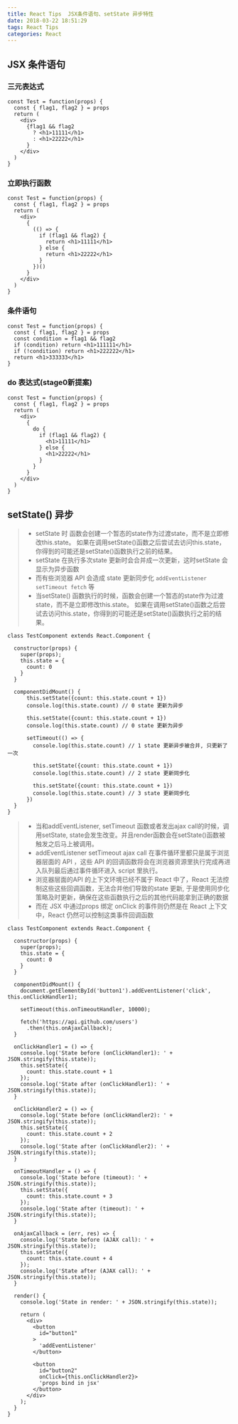 ```yaml
---
title: React Tips  JSX条件语句、setState 异步特性
date: 2018-03-22 18:51:29
tags: React Tips
categories: React
---
```

## JSX 条件语句

### 三元表达式
```
const Test = function(props) {
  const { flag1, flag2 } = props
  return (
    <div>
      {flag1 && flag2
        ? <h1>11111</h1>
        : <h1>22222</h1>
      }
    </div>
  )
}
```

### 立即执行函数
```
const Test = function(props) {
  const { flag1, flag2 } = props
  return (
    <div>
      {
        (() => {
          if (flag1 && flag2) {
            return <h1>11111</h1>
          } else {
            return <h1>22222</h1>
          }
        })()
      }
    </div>
  )
}
```

### 条件语句
```
const Test = function(props) {
  const { flag1, flag2 } = props
  const condition = flag1 && flag2
  if (condition) return <h1>111111</h1>
  if (!condition) return <h1>222222</h1>
  return <h1>333333</h1>
}
```

### do 表达式(stage0新提案)
```
const Test = function(props) {
  const { flag1, flag2 } = props
  return (
    <div>
      {
        do {
          if (flag1 && flag2) {
            <h1>11111</h1>
          } else {
            <h1>22222</h1>
          }
        }
      }
    </div>
  )
}
```
## setState() 异步

> + setState 时 函数会创建一个暂态的state作为过渡state，而不是立即修改this.state。 如果在调用setState()函数之后尝试去访问this.state，你得到的可能还是setState()函数执行之前的结果。
> + setState 在执行多次state 更新时会合并成一次更新，这时setState 会显示为异步函数
> + 而有些浏览器 API 会造成 state 更新同步化 `addEventListener setTimeout fetch` 等
> + 当setState() 函数执行的时候，函数会创建一个暂态的state作为过渡state，而不是立即修改this.state。 如果在调用setState()函数之后尝试去访问this.state，你得到的可能还是setState()函数执行之前的结果。

```
class TestComponent extends React.Component {

  constructor(props) {
    super(props);
    this.state = {
      count: 0
    }
  }

  componentDidMount() {
      this.setState({count: this.state.count + 1})
      console.log(this.state.count) // 0 state 更新为异步

      this.setState({count: this.state.count + 1})
      console.log(this.state.count) // 0 state 更新为异步

      setTimeout(() => {
        console.log(this.state.count) // 1 state 更新异步被合并, 只更新了一次

        this.setState({count: this.state.count + 1})
        console.log(this.state.count) // 2 state 更新同步化
        
        this.setState({count: this.state.count + 1})
        console.log(this.state.count) // 3 state 更新同步化
      })
  }
}
```

> + 当和addEventListener, setTimeout 函数或者发出ajax call的时候，调用setState, state会发生改变。并且render函数会在setState()函数被触发之后马上被调用。
> + addEventListener setTimeout ajax call 在事件循环里都只是属于浏览器层面的 API ，这些 API 的回调函数将会在浏览器资源里执行完成再进入队列最后通过事件循环进入 script 里执行。
> + 浏览器层面的API 的上下文环境已经不属于 React 中了，React 无法控制这些这些回调函数，无法合并他们导致的state 更新, 于是使用同步化策略及时更新，确保在这些函数执行之后的其他代码能拿到正确的数据
> + 而在 JSX 中通过props 绑定 onClick 的事件则仍然是在 React 上下文中，React 仍然可以控制这类事件回调函数

```
class TestComponent extends React.Component {

  constructor(props) {
    super(props);
    this.state = {
      count: 0
    }
  }

  componentDidMount() {
    document.getElementById('button1').addEventListener('click', this.onClickHandler1);

    setTimeout(this.onTimeoutHandler, 10000);

    fetch('https://api.github.com/users')
      .then(this.onAjaxCallback);
  }

  onClickHandler1 = () => {
    console.log('State before (onClickHandler1): ' + JSON.stringify(this.state));
    this.setState({
      count: this.state.count + 1
    });
    console.log('State after (onClickHandler1): ' + JSON.stringify(this.state));
  }

  onClickHandler2 = () => {
    console.log('State before (onClickHandler2): ' + JSON.stringify(this.state));
    this.setState({
      count: this.state.count + 2
    });
    console.log('State after (onClickHandler2): ' + JSON.stringify(this.state));
  }

  onTimeoutHandler = () => {
    console.log('State before (timeout): ' + JSON.stringify(this.state));
    this.setState({
      count: this.state.count + 3
    });
    console.log('State after (timeout): ' + JSON.stringify(this.state));
  }

  onAjaxCallback = (err, res) => {
    console.log('State before (AJAX call): ' + JSON.stringify(this.state));
    this.setState({
      count: this.state.count + 4
    });
    console.log('State after (AJAX call): ' + JSON.stringify(this.state));
  }

  render() {
    console.log('State in render: ' + JSON.stringify(this.state));

    return (
      <div>
        <button
          id="button1"
        >
          'addEventListener'
        </button>

        <button
          id="button2"
          onClick={this.onClickHandler2}>
          'props bind in jsx'
        </button>
      </div>
    );
  }
}

```